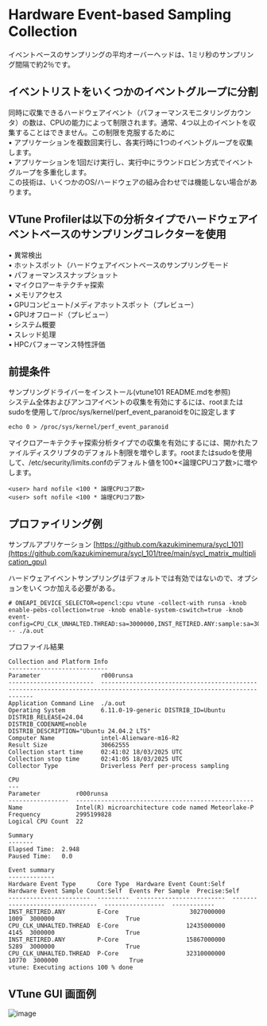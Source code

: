 # Hardware Event-based Sampling Collection
イベントベースのサンプリングの平均オーバーヘッドは、1ミリ秒のサンプリング間隔で約2％です。

## イベントリストをいくつかのイベントグループに分割
同時に収集できるハードウェアイベント（パフォーマンスモニタリングカウンタ）の数は、CPUの能力によって制限されます。通常、4つ以上のイベントを収集することはできません。この制限を克服するために  
• アプリケーションを複数回実行し、各実行時に1つのイベントグループを収集します。  
• アプリケーションを1回だけ実行し、実行中にラウンドロビン方式でイベントグループを多重化します。  
この技術は、いくつかのOS/ハードウェアの組み合わせでは機能しない場合があります。  

## VTune Profilerは以下の分析タイプでハードウェアイベントベースのサンプリングコレクターを使用
• 異常検出  
• ホットスポット（ハードウェアイベントベースのサンプリングモード  
• パフォーマンススナップショット  
• マイクロアーキテクチャ探索  
• メモリアクセス  
• GPUコンピュート/メディアホットスポット（プレビュー）  
• GPUオフロード（プレビュー）  
• システム概要  
• スレッド処理  
• HPCパフォーマンス特性評価    

## 前提条件
サンプリングドライバーをインストール(vtune101 README.mdを参照)  
システム全体およびアンコアイベントの収集を有効にするには、rootまたはsudoを使用して/proc/sys/kernel/perf_event_paranoidを0に設定します
```
echo 0 > /proc/sys/kernel/perf_event_paranoid
```
マイクロアーキテクチャ探索分析タイプでの収集を有効にするには、開かれたファイルディスクリプタのデフォルト制限を増やします。rootまたはsudoを使用して、/etc/security/limits.confのデフォルト値を100*<論理CPUコア数>に増やします。
```
<user> hard nofile <100 * 論理CPUコア数>
<user> soft nofile <100 * 論理CPUコア数>
```

## プロファイリング例
サンプルアプリケーション [https://github.com/kazukiminemura/sycl_101](https://github.com/kazukiminemura/sycl_101/tree/main/sycl_matrix_multiplication_gpu)

ハードウェアイベントサンプリングはデフォルトでは有効ではないので、オプションをいくつか加える必要がある。
```
# ONEAPI_DEVICE_SELECTOR=opencl:cpu vtune -collect-with runsa -knob enable-pebs-collection=true -knob enable-system-cswitch=true -knob event-config=CPU_CLK_UNHALTED.THREAD:sa=3000000,INST_RETIRED.ANY:sample:sa=3000000 -- ./a.out
```
プロファイル結果
```
Collection and Platform Info
----------------------------
Parameter                 r000runsa                                                                                                             
------------------------  -------------------------------------------------------------------------------------------------------------------------
Application Command Line  ./a.out                                                                                                               
Operating System          6.11.0-19-generic DISTRIB_ID=Ubuntu
DISTRIB_RELEASE=24.04
DISTRIB_CODENAME=noble
DISTRIB_DESCRIPTION="Ubuntu 24.04.2 LTS"
Computer Name             intel-Alienware-m16-R2                                                                                                
Result Size               30662555                                                                                                              
Collection start time     02:41:02 18/03/2025 UTC                                                                                               
Collection stop time      02:41:05 18/03/2025 UTC                                                                                               
Collector Type            Driverless Perf per-process sampling                                                                                  

CPU
---
Parameter          r000runsa
-----------------  --------------------------------------------------
Name               Intel(R) microarchitecture code named Meteorlake-P
Frequency          2995199828
Logical CPU Count  22

Summary
-------
Elapsed Time:  2.948
Paused Time:   0.0

Event summary
-------------
Hardware Event Type      Core Type  Hardware Event Count:Self  Hardware Event Sample Count:Self  Events Per Sample  Precise:Self
-----------------------  ---------  -------------------------  --------------------------------  -----------------  ------------
INST_RETIRED.ANY         E-Core                    3027000000                              1009  3000000                    True
CPU_CLK_UNHALTED.THREAD  E-Core                   12435000000                              4145  3000000                    True
INST_RETIRED.ANY         P-Core                   15867000000                              5289  3000000                    True
CPU_CLK_UNHALTED.THREAD  P-Core                   32310000000                             10770  3000000                    True
vtune: Executing actions 100 % done
```
## VTune GUI 画面例
![image](https://github.com/user-attachments/assets/6a38635f-790e-45d7-9b72-eed86ea29cf0)
